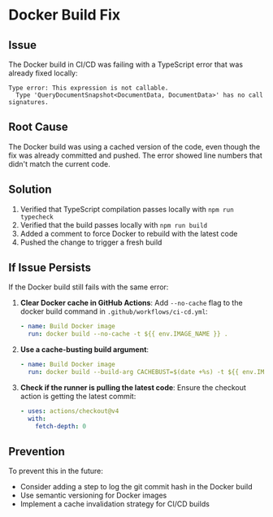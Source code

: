 # Docker Build Fix

## Issue
The Docker build in CI/CD was failing with a TypeScript error that was already fixed locally:
```
Type error: This expression is not callable.
  Type 'QueryDocumentSnapshot<DocumentData, DocumentData>' has no call signatures.
```

## Root Cause
The Docker build was using a cached version of the code, even though the fix was already committed and pushed. The error showed line numbers that didn't match the current code.

## Solution
1. Verified that TypeScript compilation passes locally with `npm run typecheck`
2. Verified that the build passes locally with `npm run build`
3. Added a comment to force Docker to rebuild with the latest code
4. Pushed the change to trigger a fresh build

## If Issue Persists
If the Docker build still fails with the same error:

1. **Clear Docker cache in GitHub Actions**:
   Add `--no-cache` flag to the docker build command in `.github/workflows/ci-cd.yml`:
   ```yaml
   - name: Build Docker image
     run: docker build --no-cache -t ${{ env.IMAGE_NAME }} .
   ```

2. **Use a cache-busting build argument**:
   ```yaml
   - name: Build Docker image
     run: docker build --build-arg CACHEBUST=$(date +%s) -t ${{ env.IMAGE_NAME }} .
   ```

3. **Check if the runner is pulling the latest code**:
   Ensure the checkout action is getting the latest commit:
   ```yaml
   - uses: actions/checkout@v4
     with:
       fetch-depth: 0
   ```

## Prevention
To prevent this in the future:
- Consider adding a step to log the git commit hash in the Docker build
- Use semantic versioning for Docker images
- Implement a cache invalidation strategy for CI/CD builds